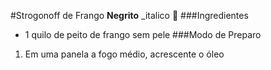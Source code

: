 #Strogonoff de Frango
**Negrito**
_italico
:chicken:
###Ingredientes
 - 1 quilo de peito de frango sem pele
###Modo de Preparo
1. Em uma panela a fogo médio, acrescente o óleo